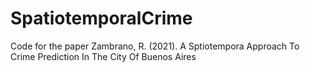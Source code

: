# SpatiotemporalCrime
Code for the paper Zambrano, R. (2021). A Sptiotempora Approach To Crime Prediction In The City Of Buenos Aires

